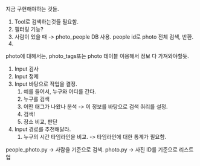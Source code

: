 지금 구현해야하는 것들. 

1. Tool로 검색하는것들 필요함. 
2. 필터링 기능? 
3. 사람이 있을 때 -> photo_people DB 사용. people id로 photo 전체 검색, 반환.
4.  

photo에 대해서는, photo_tags또는 photo 테이블 이용해서 정보 다 가져와야할듯. 


1. Input 검사
2. Input 정제
3. Input 바탕으로 작업을 결정.
   1. 예를 들어서, 누구와 어디를 간다. 
   2. 누구를 검색
   3. 어떤 태그가 나왔나 분석 -> 이 정보를 바탕으로 검색 쿼리를 설정. 
   4. 검색!
   5. 장소 비교, 판단
4. Input 경로를 추천해달라.
   1. 누구의 시간 타임라인을 비교. -> 타임라인에 대한 통계가 필요함. 

people_photo.py -> 사람을 기준으로 검색. 
photo.py -> 사진 ID를 기준으로 리스트업